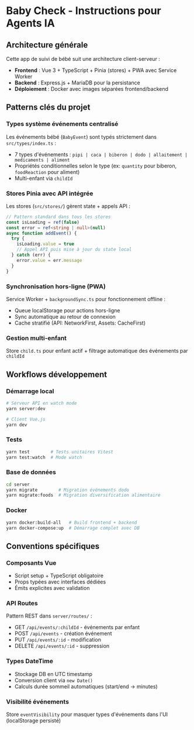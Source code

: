 # Baby Check - Instructions pour Agents IA

## Architecture générale

Cette app de suivi de bébé suit une architecture client-serveur :

- **Frontend** : Vue 3 + TypeScript + Pinia (stores) + PWA avec Service Worker
- **Backend** : Express.js + MariaDB pour la persistance
- **Déploiement** : Docker avec images séparées frontend/backend

## Patterns clés du projet

### Types système événements centralisé

Les événements bébé (`BabyEvent`) sont typés strictement dans `src/types/index.ts` :

- 7 types d'événements : `pipi | caca | biberon | dodo | allaitement | medicaments | aliment`
- Propriétés conditionnelles selon le type (ex: `quantity` pour biberon, `foodReaction` pour aliment)
- Multi-enfant via `childId`

### Stores Pinia avec API intégrée

Les stores (`src/stores/`) gèrent state + appels API :

```typescript
// Pattern standard dans tous les stores
const isLoading = ref(false)
const error = ref<string | null>(null)
async function addEvent() {
  try {
    isLoading.value = true
    // Appel API puis mise à jour du state local
  } catch (err) {
    error.value = err.message
  }
}
```

### Synchronisation hors-ligne (PWA)

Service Worker + `backgroundSync.ts` pour fonctionnement offline :

- Queue localStorage pour actions hors-ligne
- Sync automatique au retour de connexion
- Cache stratifié (API: NetworkFirst, Assets: CacheFirst)

### Gestion multi-enfant

Store `child.ts` pour enfant actif + filtrage automatique des événements par `childId`

## Workflows développement

### Démarrage local

```bash
# Serveur API en watch mode
yarn server:dev

# Client Vue.js
yarn dev
```

### Tests

```bash
yarn test        # Tests unitaires Vitest
yarn test:watch  # Mode watch
```

### Base de données

```bash
cd server
yarn migrate        # Migration événements dodo
yarn migrate:foods  # Migration diversification alimentaire
```

### Docker

```bash
yarn docker:build-all   # Build frontend + backend
yarn docker-compose:up  # Démarrage complet avec DB
```

## Conventions spécifiques

### Composants Vue

- Script setup + TypeScript obligatoire
- Props typées avec interfaces dédiées
- Émits explicites avec validation

### API Routes

Pattern REST dans `server/routes/` :

- GET `/api/events/:childId` - événements par enfant
- POST `/api/events` - création événement
- PUT `/api/events/:id` - modification
- DELETE `/api/events/:id` - suppression

### Types DateTime

- Stockage DB en UTC timestamp
- Conversion client via `new Date()`
- Calculs durée sommeil automatiques (start/end → minutes)

### Visibilité événements

Store `eventVisibility` pour masquer types d'événements dans l'UI (localStorage persisté)
